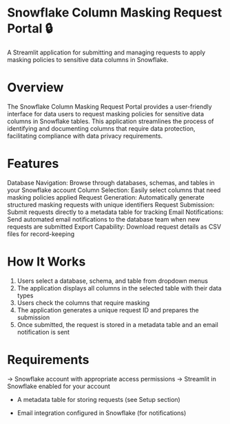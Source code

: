 # Snowflake Column Masking Request Portal 🔒
A Streamlit application for submitting and managing requests to apply masking policies to sensitive data columns in Snowflake.

# Overview
The Snowflake Column Masking Request Portal provides a user-friendly interface for data users to request masking policies for sensitive data columns in Snowflake tables. This application streamlines the process of identifying and documenting columns that require data protection, facilitating compliance with data privacy requirements.

# Features

  Database Navigation: Browse through databases, schemas, and tables in your Snowflake account
  Column Selection: Easily select columns that need masking policies applied
  Request Generation: Automatically generate structured masking requests with unique identifiers
  Request Submission: Submit requests directly to a metadata table for tracking
  Email Notifications: Send automated email notifications to the database team when new requests are submitted
  Export Capability: Download request details as CSV files for record-keeping

# How It Works

1. Users select a database, schema, and table from dropdown menus
2. The application displays all columns in the selected table with their data types
3. Users check the columns that require masking
4. The application generates a unique request ID and prepares the submission
5. Once submitted, the request is stored in a metadata table and an email notification is sent

# Requirements

-> Snowflake account with appropriate access permissions
-> Streamlit in Snowflake enabled for your account
+ A metadata table for storing requests (see Setup section)
* Email integration configured in Snowflake (for notifications)

